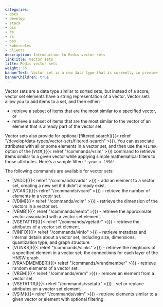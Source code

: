 ```yaml
---
categories:
- docs
- develop
- stack
- oss
- rs
- rc
- oss
- kubernetes
- clients
description: Introduction to Redis vector sets
linkTitle: Vector sets
title: Redis vector sets
weight: 55
bannerText: Vector set is a new data type that is currently in preview and may be subject to change.
bannerChildren: true
---
```


Vector sets are a data type similar to sorted sets, but instead of a score, vector set elements have a string representation of a vector.
Vector sets allow you to add items to a set, and then either:

* retrieve a subset of items that are the most similar to a specified vector, or
* retrieve a subset of items that are the most similar to the vector of an element that is already part of the vector set.

Vector sets also provide for optional [filtered search]({{< relref "/develop/data-types/vector-sets/filtered-search" >}}). You can associate attributes with all or some elements in a vector set, and then use the `FILTER` option of the [`VSIM`]({{< relref "/commands/vsim" >}}) command to retrieve items similar to a given vector while applying simple mathematical filters to those attributes. Here's a sample filter: `".year > 1950"`.

The following commands are available for vector sets:

- [VADD]({{< relref "/commands/vadd" >}}) - add an element to a vector set, creating a new set if it didn't already exist.
- [VCARD]({{< relref "/commands/vcard" >}}) - retrieve the number of elements in a vector set.
- [VDIM]({{< relref "/commands/vdim" >}}) - retrieve the dimension of the vectors in a vector set.
- [VEMB]({{< relref "/commands/vemb" >}}) - retrieve the approximate vector associated with a vector set element.
- [VGETATTR]({{< relref "/commands/vgetattr" >}}) - retrieve the attributes of a vector set element.
- [VINFO]({{< relref "/commands/vinfo" >}}) - retrieve metadata and internal details about a vector set, including size, dimensions, quantization type, and graph structure.
- [VLINKS]({{< relref "/commands/vlinks" >}}) - retrieve the neighbors of a specified element in a vector set; the connections for each layer of the HNSW graph.
- [VRANDMEMBER]({{< relref "/commands/vrandmember" >}}) - retrieve random elements of a vector set.
- [VREM]({{< relref "/commands/vrem" >}}) - remove an element from a vector set.
- [VSETATTR]({{< relref "/commands/vsetattr" >}}) - set or replace attributes on a vector set element.
- [VSIM]({{< relref "/commands/vsim" >}}) - retrieve elements similar to a given vector or element with optional filtering.
